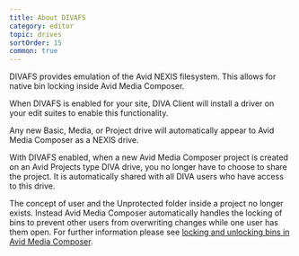 ```yaml
---
title: About DIVAFS
category: editor
topic: drives
sortOrder: 15
common: true
---
```


DIVAFS provides emulation of the Avid NEXIS filesystem.
This allows for native bin locking inside Avid Media Composer.

When DIVAFS is enabled for your site, DIVA Client will install a driver on your edit suites to enable this functionality.

Any new Basic, Media, or Project drive will automatically appear to Avid Media Composer as a NEXIS drive.

With DIVAFS enabled, when a new Avid Media Composer project is created on an Avid Projects type DIVA drive, you no longer have to choose to share the project.
It is automatically shared with all DIVA users who have access to this drive.

The concept of user and the Unprotected folder inside a project no longer exists.
Instead Avid Media Composer automatically handles the locking of bins to prevent other users from overwriting changes while one user has them open.
For further information please see [locking and unlocking bins in Avid Media Composer](/v3/editor/locking-and-unlocking-bins.html).